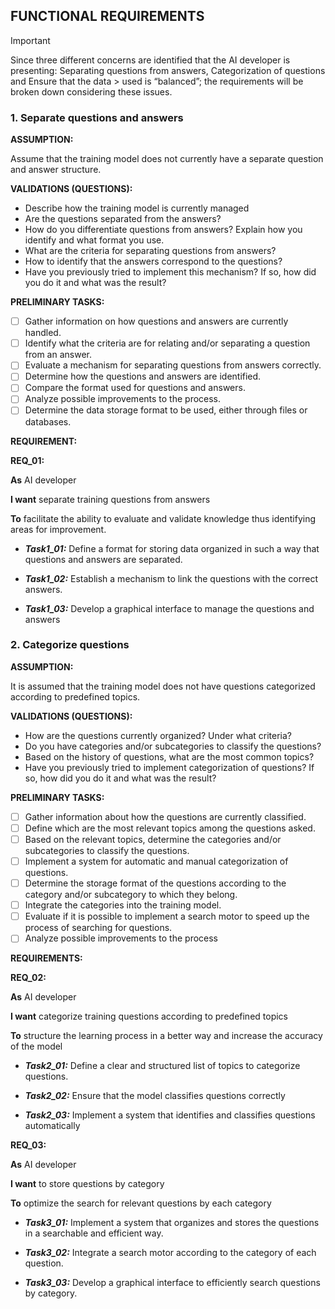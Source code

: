 ## FUNCTIONAL REQUIREMENTS

> [!IMPORTANT]
> Since three different concerns are identified that the AI developer is presenting: Separating questions from answers, Categorization of questions and Ensure that the data > used is “balanced”; the requirements will be broken down considering these issues.

### 1. Separate questions and answers

**ASSUMPTION:**

Assume that the training model does not currently have a separate question and answer structure.

**VALIDATIONS (QUESTIONS):**
-	Describe how the training model is currently managed
-	Are the questions separated from the answers?
-	How do you differentiate questions from answers? Explain how you identify and what format you use.
-	What are the criteria for separating questions from answers?
-	How to identify that the answers correspond to the questions?
-	Have you previously tried to implement this mechanism? If so, how did you do it and what was the result?

**PRELIMINARY TASKS:**
- [ ] Gather information on how questions and answers are currently handled.
- [ ] Identify what the criteria are for relating and/or separating a question from an answer.
- [ ] Evaluate a mechanism for separating questions from answers correctly.
- [ ] Determine how the questions and answers are identified.
- [ ] Compare the format used for questions and answers.
- [ ] Analyze possible improvements to the process.
- [ ] Determine the data storage format to be used, either through files or databases.

**REQUIREMENT:**

**REQ_01:** 

**As** AI developer

**I want** separate training questions from answers

**To** facilitate the ability to evaluate and validate knowledge thus identifying areas for improvement.


- **_Task1_01:_** Define a format for storing data organized in such a way that questions and answers are separated.

- **_Task1_02:_** Establish a mechanism to link the questions with the correct answers.

- **_Task1_03:_** Develop a graphical interface to manage the questions and answers


### 2. Categorize questions

**ASSUMPTION:**

It is assumed that the training model does not have questions categorized according to predefined topics. 

**VALIDATIONS (QUESTIONS):**

- How are the questions currently organized? Under what criteria?
-	Do you have categories and/or subcategories to classify the questions?
-	Based on the history of questions, what are the most common topics?
-	Have you previously tried to implement categorization of questions? If so, how did you do it and what was the result?

**PRELIMINARY TASKS:**
- [ ] Gather information about how the questions are currently classified.
- [ ] Define which are the most relevant topics among the questions asked.
- [ ] Based on the relevant topics, determine the categories and/or subcategories to classify the questions.
- [ ] Implement a system for automatic and manual categorization of questions.
- [ ] Determine the storage format of the questions according to the category and/or subcategory to which they belong.
- [ ] Integrate the categories into the training model.
- [ ] Evaluate if it is possible to implement a search motor to speed up the process of searching for questions.
- [ ] Analyze possible improvements to the process

**REQUIREMENTS:**

**REQ_02:**

**As** AI developer

**I want** categorize training questions according to predefined topics

**To** structure the learning process in a better way and increase the accuracy of the model

- **_Task2_01:_** Define a clear and structured list of topics to categorize questions.

- **_Task2_02:_** Ensure that the model classifies questions correctly

- **_Task2_03:_** Implement a system that identifies and classifies questions automatically

**REQ_03:**

**As** AI developer

**I want** to store questions by category

**To** optimize the search for relevant questions by each category

- **_Task3_01:_** Implement a system that organizes and stores the questions in a searchable and efficient way.

- **_Task3_02:_** Integrate a search motor according to the category of each question.

- **_Task3_03:_** Develop a graphical interface to efficiently search questions by category.